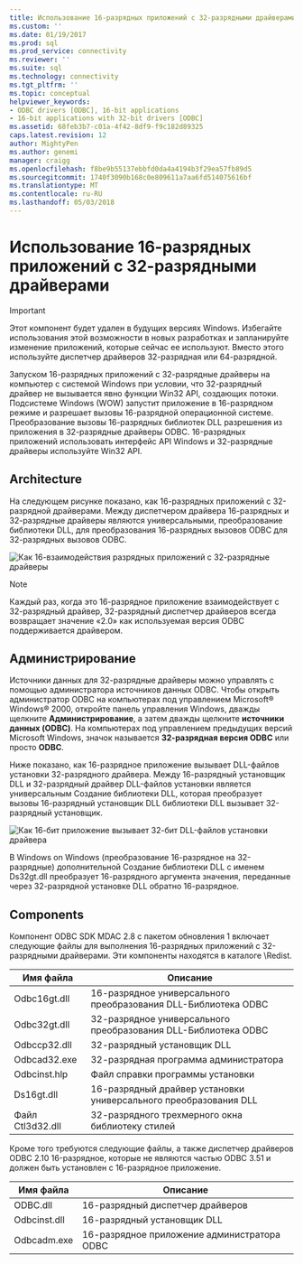 ```yaml
---
title: Использование 16-разрядных приложений с 32-разрядными драйверами | Документы Microsoft
ms.custom: ''
ms.date: 01/19/2017
ms.prod: sql
ms.prod_service: connectivity
ms.reviewer: ''
ms.suite: sql
ms.technology: connectivity
ms.tgt_pltfrm: ''
ms.topic: conceptual
helpviewer_keywords:
- ODBC drivers [ODBC], 16-bit applications
- 16-bit applications with 32-bit drivers [ODBC]
ms.assetid: 68feb3b7-c01a-4f42-8df9-f9c182d89325
caps.latest.revision: 12
author: MightyPen
ms.author: genemi
manager: craigg
ms.openlocfilehash: f8be9b55137ebbfd0da4a4194b3f29ea57fb89d5
ms.sourcegitcommit: 1740f3090b168c0e809611a7aa6fd514075616bf
ms.translationtype: MT
ms.contentlocale: ru-RU
ms.lasthandoff: 05/03/2018
---
```

# <a name="using-16-bit-applications-with-32-bit-drivers"></a>Использование 16-разрядных приложений с 32-разрядными драйверами
> [!IMPORTANT]  
>  Этот компонент будет удален в будущих версиях Windows. Избегайте использования этой возможности в новых разработках и запланируйте изменение приложений, которые сейчас ее используют. Вместо этого используйте диспетчер драйверов 32-разрядная или 64-разрядной.  
  
 Запуском 16-разрядных приложений с 32-разрядные драйверы на компьютер с системой Windows при условии, что 32-разрядный драйвер не вызывается явно функции Win32 API, создающих потоки. Подсистеме Windows (WOW) запустит приложение в 16-разрядном режиме и разрешает вызовы 16-разрядной операционной системе. Преобразование вызовы 16-разрядных библиотек DLL разрешения из приложения в 32-разрядные драйверы ODBC. 16-разрядных приложений использовать интерфейс API Windows и 32-разрядные драйверы используйте Win32 API.  
  
## <a name="architecture"></a>Architecture  
 На следующем рисунке показано, как 16-разрядных приложений с 32-разрядной драйверами. Между диспетчером драйвера 16-разрядных и 32-разрядные драйверы являются универсальными, преобразование библиотеки DLL, для преобразования 16-разрядных вызовов ODBC для 32-разрядных вызовов ODBC.  
  
 ![Как 16&#45;взаимодействия разрядных приложений с 32&#45;разрядные драйверы](../../odbc/microsoft/media/sdka2.gif "sdka2")  
  
> [!NOTE]  
>  Каждый раз, когда это 16-разрядное приложение взаимодействует с 32-разрядный драйвер, 32-разрядный диспетчер драйверов всегда возвращает значение «2.0» как используемая версия ODBC поддерживается драйвером.  
  
## <a name="administration"></a>Администрирование  
 Источники данных для 32-разрядные драйверы можно управлять с помощью администратора источников данных ODBC. Чтобы открыть администратор ODBC на компьютерах под управлением Microsoft® Windows® 2000, откройте панель управления Windows, дважды щелкните **Администрирование**, а затем дважды щелкните **источники данных (ODBC)**. На компьютерах под управлением предыдущих версий Microsoft Windows, значок называется **32-разрядная версия ODBC** или просто **ODBC**.  
  
 Ниже показано, как 16-разрядное приложение вызывает DLL-файлов установки 32-разрядного драйвера. Между 16-разрядный установщик DLL и 32-разрядный драйвер DLL-файлов установки является универсальным Создание библиотеки DLL, которая преобразует вызовы 16-разрядный установщик DLL библиотеки DLL вызывает 32-разрядный установщик.  
  
 ![Как 16&#45;бит приложение вызывает 32&#45;бит DLL-файлов установки драйвера](../../odbc/microsoft/media/sdka3.gif "sdka3")  
  
 В Windows on Windows (преобразование 16-разрядное на 32-разрядные) дополнительной Создание библиотеки DLL с именем Ds32gt.dll преобразует 16-разрядного аргумента значения, переданные через 32-разрядной установке DLL обратно 16-разрядное.  
  
## <a name="components"></a>Components  
 Компонент ODBC SDK MDAC 2.8 с пакетом обновления 1 включает следующие файлы для выполнения 16-разрядных приложений с 32-разрядными драйверами. Эти компоненты находятся в каталоге \Redist.  
  
|Имя файла|Описание|  
|---------------|-----------------|  
|Odbc16gt.dll|16-разрядное универсального преобразования DLL-Библиотека ODBC|  
|Odbc32gt.dll|32-разрядное универсального преобразования DLL-Библиотека ODBC|  
|Odbccp32.dll|32-разрядный установщик DLL|  
|Odbcad32.exe|32-разрядная программа администратора|  
|Odbcinst.hlp|Файл справки программы установки|  
|Ds16gt.dll|16-разрядный драйвер установки универсального преобразования DLL|  
|Файл Ctl3d32.dll|32-разрядного трехмерного окна библиотеку стилей|  
  
 Кроме того требуются следующие файлы, а также диспетчер драйверов ODBC 2.10 16-разрядное, которые не являются частью ODBC 3.51 и должен быть установлен с 16-разрядное приложение.  
  
|Имя файла|Описание|  
|---------------|-----------------|  
|ODBC.dll|16-разрядный диспетчер драйверов|  
|Odbcinst.dll|16-разрядный установщик DLL|  
|Odbcadm.exe|16-разрядное приложение администратора ODBC|
